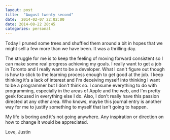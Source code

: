 ```yaml
---
layout: post
title:  "August twenty second"
date:  2014-02-07 22:02:00
date: 2014-08-22 20:45
categories: personal
---
```


Today I pruned some trees and shuffled them around a bit in hopes that we might sell a few more than we have been. It was a thrilling day. 

The struggle for me is to keep the feeling of moving forward consistent so I can make some real progress achieving my goals. I really want to get a job in Toronto and I really want to be a developer. What I can't figure out though is how to stick to the learning process enough to get good at the job. I keep thinking it's a lack of interest and I'm deceiving myself into thinking I want to be a programmer but I don't think so. I consume everything to do with programming, especially in the areas of Apple and the web, and I'm pretty geek focused in everything else I do. Also, I don't really have this passion directed at any other area. Who knows, maybe this journal entry is another way for me to justify something to myself that isn't going to happen. 

My life is boring and it's not going anywhere. Any inspiration or direction on how to change it would be appreciated.

Love, Justin
